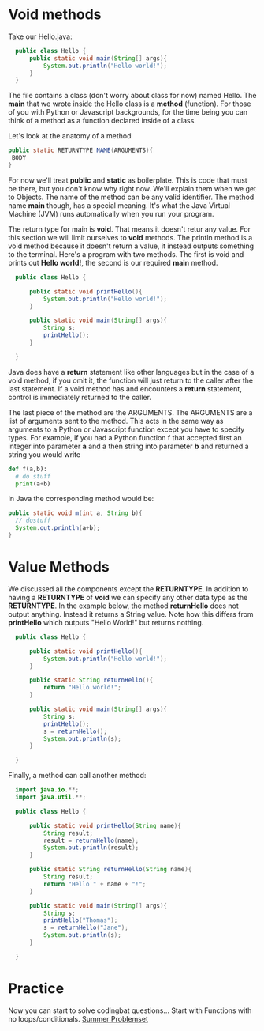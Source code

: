 
# Void methods

Take our Hello.java:

```java
  public class Hello {
      public static void main(String[] args){
          System.out.println("Hello world!");
      }
  }
```

The file contains a class (don't worry about class for now) named Hello. 
The  **main** that we wrote inside the Hello class is a **method** (function). 
For those of you with Python or Javascript backgrounds, for the time being you 
can think of a method as a function declared inside of a class.

Let's look at the anatomy of a method
```java
public static RETURNTYPE NAME(ARGUMENTS){
 BODY
}
```

For now we'll treat **public** and **static** as boilerplate. This is 
code that must be there, but you don't know why right now. We'll
explain them when we get to Objects. The name of the method can be any
valid identifier. The method name **main** though, has a special
meaning. It's what the Java Virtual Machine (JVM) runs automatically
when you run your program. 

The return type for main is **void**. That means it doesn't retur any value. 
For this section we will limit ourselves to **void** methods. 
The println method is a void method because it doesn't return a value, it instead outputs something to the terminal.
Here's a program  with two methods. The first is void and prints out **Hello world!**, the second
is our required **main** method.


```java
  public class Hello {

      public static void printHello(){
          System.out.println("Hello world!");
      }

      public static void main(String[] args){
          String s;
          printHello();
      }

  }
```


Java does have a **return** statement like other languages but in the
case of a void method, if you omit it, the function will just return
to the caller after the last statement. If a void method has and
encounters a **return** statement, control is immediately returned to
the caller.

The last piece of the method are the ARGUMENTS. The ARGUMENTS are a
list of arguments sent to the method. This acts in the same way as
arguments to a Python or Javascript function except you have to
specify types. For example, if you had a Python function f that accepted
first an integer into parameter **a** and a then  string into parameter
**b** and returned a string you would write


```python
def f(a,b):
  # do stuff
  print(a+b)
```


In Java the corresponding method would be:
```java
public static void m(int a, String b){
  // dostuff
  System.out.println(a+b);
}
```


# Value Methods

We discussed all the components except the **RETURNTYPE**. In addition
to having a **RETURNTYPE** of **void** we can specify any other data type
as the **RETURNTYPE**. In the example below, the method **returnHello**
does not output anything. Instead it returns a String value. Note how
this differs from **printHello** which outputs "Hello World!" but
returns nothing.


```java
  public class Hello {

      public static void printHello(){
          System.out.println("Hello world!");
      }

      public static String returnHello(){
          return "Hello world!";
      }

      public static void main(String[] args){
          String s;
          printHello();
          s = returnHello();
          System.out.println(s);
      }

  }
```



Finally, a method can call another method:

```java
  import java.io.**;
  import java.util.**;

  public class Hello {

      public static void printHello(String name){
          String result;
          result = returnHello(name);
          System.out.println(result);
      }

      public static String returnHello(String name){
          String result;
          return "Hello " + name + "!";
      }

      public static void main(String[] args){
          String s;
          printHello("Thomas");
          s = returnHello("Jane");
          System.out.println(s);
      }

  }
```


# Practice
Now you can start to solve codingbat questions...
Start with Functions with no loops/conditionals.
[Summer Problemset](https://codingbat.com/home/konstans@stuy.edu/summerapcs)
